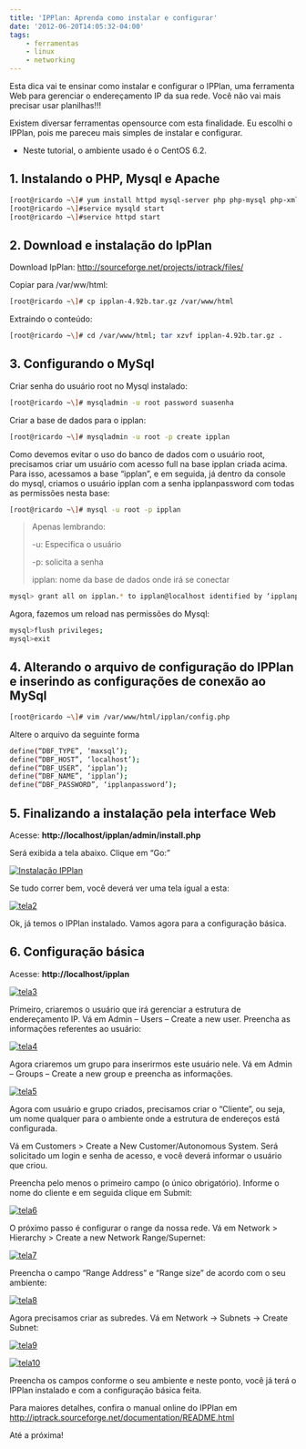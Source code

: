 ```yaml
---
title: 'IPPlan: Aprenda como instalar e configurar'
date: '2012-06-20T14:05:32-04:00'
tags:
    - ferramentas
    - linux
    - networking
---
```


Esta dica vai te ensinar como instalar e configurar o IPPlan, uma ferramenta Web para gerenciar o endereçamento IP da sua rede. Você não vai mais precisar usar planilhas!!!

Existem diversar ferramentas opensource com esta finalidade. Eu escolhi o IPPlan, pois me pareceu mais simples de instalar e configurar.

* Neste tutorial, o ambiente usado é o CentOS 6.2.

## 1. Instalando o PHP, Mysql e Apache

```bash
[root@ricardo ~\]# yum install httpd mysql-server php php-mysql php-xml php-soap  
[root@ricardo ~\]#service mysqld start  
[root@ricardo ~\]#service httpd start
```

## 2. Download e instalação do IpPlan

Download IpPlan: http://sourceforge.net/projects/iptrack/files/

Copiar para /var/ww/html:  

```bash
[root@ricardo ~\]# cp ipplan-4.92b.tar.gz /var/www/html
```

Extraindo o conteúdo:  

```bash
[root@ricardo ~\]# cd /var/www/html; tar xzvf ipplan-4.92b.tar.gz .
```

## 3. Configurando o MySql

Criar senha do usuário root no Mysql instalado:  

```bash
[root@ricardo ~\]# mysqladmin -u root password suasenha
```

Criar a base de dados para o ipplan:  

```bash
[root@ricardo ~\]# mysqladmin -u root -p create ipplan
```

Como devemos evitar o uso do banco de dados com o usuário root, precisamos criar um usuário com acesso full na base ipplan criada acima. Para isso, acessamos a base “ipplan”, e em seguida, já dentro da console do mysql, criamos o usuário ipplan com a senha ipplanpassword com todas as permissões nesta base:  

```bash
[root@ricardo ~\]# mysql -u root -p ipplan
```

> Apenas lembrando:
> 
> -u: Especifica o usuário
> 
> -p: solicita a senha
> 
> ipplan: nome da base de dados onde irá se conectar

```bash
mysql> grant all on ipplan.* to ipplan@localhost identified by ‘ipplanpassword’;
```

Agora, fazemos um reload nas permissões do Mysql:  

```bash
mysql>flush privileges;  
mysql>exit
```

## 4. Alterando o arquivo de configuração do IPPlan e inserindo as configurações de conexão ao MySql

```bash
[root@ricardo ~\]# vim /var/www/html/ipplan/config.php
```

Altere o arquivo da seguinte forma  

```bash
define(“DBF_TYPE”, ‘maxsql’);  
define(“DBF_HOST”, ‘localhost’);  
define(“DBF_USER”, ‘ipplan’);  
define(“DBF_NAME”, ‘ipplan’);  
define(“DBF_PASSWORD”, ‘ipplanpassword’);
```

## 5. Finalizando a instalação pela interface Web

Acesse: **http://localhost/ipplan/admin/install.php**

Será exibida a tela abaixo. Clique em “Go:”

[![Instalação IPPlan](/wp-content/uploads/2012/06/tela1.png "Tela 1")](/wp-content/uploads/2012/06/tela1.png)

Se tudo correr bem, você deverá ver uma tela igual a esta:

[![](/wp-content/uploads/2012/06/tela2.png "tela2")](/wp-content/uploads/2012/06/tela2.png)[  ](/wp-content/uploads/2012/06/tela2.png)

Ok, já temos o IPPlan instalado. Vamos agora para a configuração básica.

## 6. Configuração básica

Acesse: **http://localhost/ipplan**

[![](/wp-content/uploads/2012/06/tela3.png "tela3")](/wp-content/uploads/2012/06/tela3.png)

Primeiro, criaremos o usuário que irá gerenciar a estrutura de endereçamento IP. Vá em Admin – Users – Create a new user. Preencha as informações referentes ao usuário:

[![](/wp-content/uploads/2012/06/tela4.png "tela4")](/wp-content/uploads/2012/06/tela4.png)

Agora criaremos um grupo para inserirmos este usuário nele. Vá em Admin – Groups – Create a new group e preencha as informações.

[![](/wp-content/uploads/2012/06/tela5.png "tela5")](/wp-content/uploads/2012/06/tela5.png)

Agora com usuário e grupo criados, precisamos criar o “Cliente”, ou seja, um nome qualquer para o ambiente onde a estrutura de endereços está configurada.

Vá em Customers > Create a New Customer/Autonomous System. Será solicitado um login e senha de acesso, e você deverá informar o usuário que criou.

Preencha pelo menos o primeiro campo (o único obrigatório). Informe o nome do cliente e em seguida clique em Submit:

[![](/wp-content/uploads/2012/06/tela6.png "tela6")](/wp-content/uploads/2012/06/tela6.png)

O próximo passo é configurar o range da nossa rede. Vá em Network > Hierarchy > Create a new Network Range/Supernet:

[![](/wp-content/uploads/2012/06/tela7.png "tela7")](/wp-content/uploads/2012/06/tela7.png)

Preencha o campo “Range Address” e “Range size” de acordo com o seu ambiente:

[![](/wp-content/uploads/2012/06/tela8.png "tela8")](/wp-content/uploads/2012/06/tela8.png)[  ](/wp-content/uploads/2012/06/tela8.png)

Agora precisamos criar as subredes. Vá em Network -&gt; Subnets -&gt; Create Subnet:

[![](/wp-content/uploads/2012/06/tela9.png "tela9")](/wp-content/uploads/2012/06/tela9.png)[  ](/wp-content/uploads/2012/06/tela9.png)

[![](/wp-content/uploads/2012/06/tela10.png "tela10")](/wp-content/uploads/2012/06/tela10.png)[  ](/wp-content/uploads/2012/06/tela10.png)

Preencha os campos conforme o seu ambiente e neste ponto, você já terá o IPPlan instalado e com a configuração básica feita.

Para maiores detalhes, confira o manual online do IPPlan em <http://iptrack.sourceforge.net/documentation/README.html>

Até a próxima!
